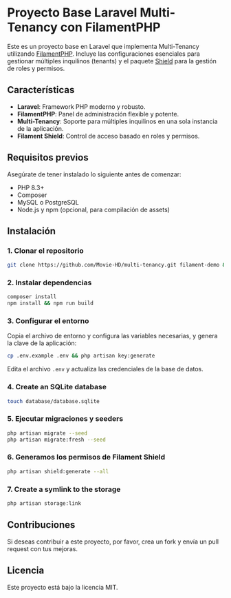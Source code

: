 # Proyecto Base Laravel Multi-Tenancy con FilamentPHP

Este es un proyecto base en Laravel que implementa Multi-Tenancy utilizando [FilamentPHP](https://filamentphp.com/). Incluye las configuraciones esenciales para gestionar múltiples inquilinos (tenants) y el paquete [Shield](https://filamentphp.com/plugins/shield) para la gestión de roles y permisos.

## Características

-   **Laravel**: Framework PHP moderno y robusto.
-   **FilamentPHP**: Panel de administración flexible y potente.
-   **Multi-Tenancy**: Soporte para múltiples inquilinos en una sola instancia de la aplicación.
-   **Filament Shield**: Control de acceso basado en roles y permisos.

## Requisitos previos

Asegúrate de tener instalado lo siguiente antes de comenzar:

-   PHP 8.3+
-   Composer
-   MySQL o PostgreSQL
-   Node.js y npm (opcional, para compilación de assets)

## Instalación

### 1. Clonar el repositorio

```bash
git clone https://github.com/Movie-HD/multi-tenancy.git filament-demo && cd multi-tenancy
```

### 2. Instalar dependencias

```bash
composer install
npm install && npm run build
```

### 3. Configurar el entorno

Copia el archivo de entorno y configura las variables necesarias, y genera la clave de la aplicación:

```bash
cp .env.example .env && php artisan key:generate
```

Edita el archivo `.env` y actualiza las credenciales de la base de datos.

### 4. Create an SQLite database

```bash
touch database/database.sqlite
```

### 5. Ejecutar migraciones y seeders

```bash
php artisan migrate --seed
php artisan migrate:fresh --seed
```

### 6. Generamos los permisos de Filament Shield

```bash
php artisan shield:generate --all
```

### 7. Create a symlink to the storage

```bash
php artisan storage:link
```

## Contribuciones

Si deseas contribuir a este proyecto, por favor, crea un fork y envía un pull request con tus mejoras.

## Licencia

Este proyecto está bajo la licencia MIT.
